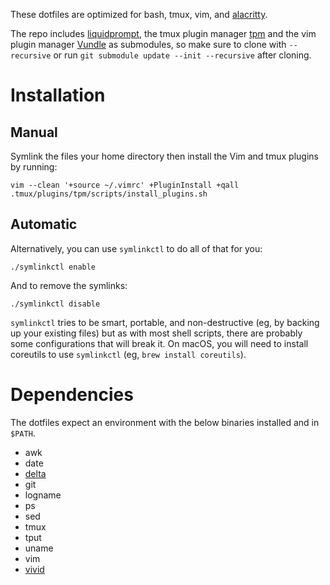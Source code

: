 These dotfiles are optimized for bash, tmux, vim, and [alacritty](https://github.com/alacritty/alacritty).

The repo includes [liquidprompt](https://github.com/nojhan/liquidprompt), the tmux plugin manager
[tpm](https://github.com/tmux-plugins/tpm) and the vim plugin manager [Vundle](https://github.com/VundleVim/Vundle.vim)
as submodules, so make sure to clone with `--recursive` or run `git submodule update --init --recursive` after cloning.

# Installation

## Manual

Symlink the files your home directory then install the Vim and tmux plugins by running:

```
vim --clean '+source ~/.vimrc' +PluginInstall +qall
.tmux/plugins/tpm/scripts/install_plugins.sh
```

## Automatic

Alternatively, you can use `symlinkctl` to do all of that for you:

```
./symlinkctl enable
```

And to remove the symlinks:

```
./symlinkctl disable
```

`symlinkctl` tries to be smart, portable, and non-destructive (eg, by backing up your existing files) but as with most
shell scripts, there are probably some configurations that will break it. On macOS, you will need to install coreutils
to use `symlinkctl` (eg, `brew install coreutils`).

# Dependencies

The dotfiles expect an environment with the below binaries installed and in `$PATH`.

* awk
* date
* [delta](https://github.com/dandavison/delta)
* git
* logname
* ps
* sed
* tmux
* tput
* uname
* vim
* [vivid](https://github.com/sharkdp/vivid)
